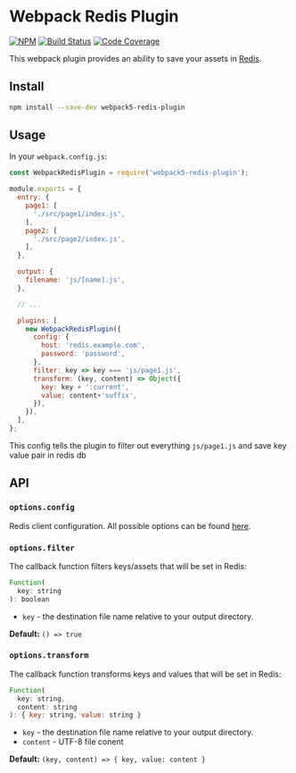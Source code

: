 # Webpack Redis Plugin

[![NPM](https://img.shields.io/npm/v/webpack-redis-plugin.svg)](https://www.npmjs.com/package/webpack-redis-plugin)
[![Build Status](https://travis-ci.org/dokmic/webpack-redis-plugin.svg?branch=master)](https://travis-ci.org/dokmic/webpack-redis-plugin)
[![Code Coverage](https://codecov.io/gh/dokmic/webpack-redis-plugin/badge.svg?branch=master)](https://codecov.io/gh/dokmic/webpack-redis-plugin?branch=master)

This webpack plugin provides an ability to save your assets in [Redis](https://redis.io/).

## Install
```bash
npm install --save-dev webpack5-redis-plugin
```

## Usage
In your `webpack.config.js`:
```javascript
const WebpackRedisPlugin = require('webpack5-redis-plugin');

module.exports = {
  entry: {
    page1: [
      './src/page1/index.js',
    ],
    page2: [
      './src/page2/index.js',
    ],
  },

  output: {
    filename: 'js/[name].js',
  },

  // ...

  plugins: [
    new WebpackRedisPlugin({
      config: {
        host: 'redis.example.com',
        password: 'password',
      },
      filter: key => key === 'js/page1.js',
      transform: (key, content) => Object({
        key: key + ':current',
        value: content+'suffix',
      }),
    }),
  ],
};
```

This config tells the plugin to filter out everything `js/page1.js` and save key value pair in redis db

## API

### `options.config`
Redis client configuration. All possible options can be found [here](https://www.npmjs.com/package/redis#options-object-properties).

### `options.filter`
The callback function filters keys/assets that will be set in Redis:

```javascript
Function(
  key: string
): boolean
```

- `key` - the destination file name relative to your output directory.

**Default:** `() => true`

### `options.transform`
The callback function transforms keys and values that will be set in Redis:

```javascript
Function(
  key: string,
  content: string
): { key: string, value: string }
```
- `key` - the destination file name relative to your output directory.
- `content` - UTF-8 file conent

**Default:** `(key, content) => { key, value: content }`
